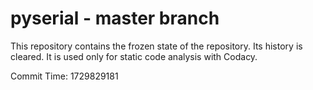 # pyserial - master branch

This repository contains the frozen state of the repository.
Its history is cleared. It is used only for static code
analysis with Codacy.

Commit Time: 1729829181
